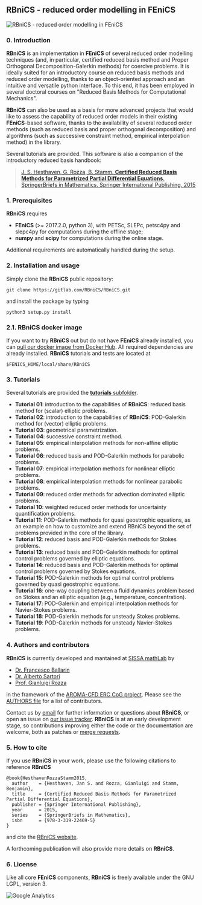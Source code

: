 ## RBniCS - reduced order modelling in FEniCS ##
![RBniCS - reduced order modelling in FEniCS](https://gitlab.com/RBniCS/RBniCS/raw/master/doc/rbnics-logo-small.png "RBniCS - reduced order modelling in FEniCS")

### 0. Introduction
**RBniCS** is an implementation in **FEniCS** of several reduced order modelling techniques (and, in particular, certified reduced basis method and Proper Orthogonal Decomposition-Galerkin methods) for coercive problems. It is ideally suited for an introductory course on reduced basis methods and reduced order modelling, thanks to an object-oriented approach and an intuitive and versatile python interface. To this end, it has been employed in several doctoral courses on "Reduced Basis Methods for Computational Mechanics".

**RBniCS** can also be used as a basis for more advanced projects that would like to assess the capability of reduced order models in their existing **FEniCS**-based software, thanks to the availability of several reduced order methods (such as reduced basis and proper orthogonal decomposition) and algorithms (such as successive constraint method, empirical interpolation method) in the library.

Several tutorials are provided. This software is also a companion of the introductory reduced basis handbook: 

> [J. S. Hesthaven, G. Rozza, B. Stamm. **Certified Reduced Basis Methods for Parametrized Partial Differential Equations**. SpringerBriefs in Mathematics. Springer International Publishing, 2015](http://www.springer.com/us/book/9783319224695)

### 1. Prerequisites
**RBniCS** requires
* **FEniCS** (>= 2017.2.0, python 3), with PETSc, SLEPc, petsc4py and slepc4py for computations during the offline stage;
* **numpy** and **scipy** for computations during the online stage.

Additional requirements are automatically handled during the setup.

### 2. Installation and usage
Simply clone the **RBniCS** public repository:
```
git clone https://gitlab.com/RBniCS/RBniCS.git
```
and install the package by typing
```
python3 setup.py install
```

### 2.1. RBniCS docker image
If you want to try **RBniCS** out but do not have **FEniCS** already installed, you can [pull our docker image from Docker Hub](https://hub.docker.com/r/rbnics/rbnics/). All required dependencies are already installed. **RBniCS** tutorials and tests are located at
```
$FENICS_HOME/local/share/RBniCS
```

### 3. Tutorials
Several tutorials are provided the [**tutorials** subfolder](https://gitlab.com/RBniCS/RBniCS/tree/master/tutorials).
* **Tutorial 01**: introduction to the capabilities of **RBniCS**: reduced basis method for (scalar) elliptic problems.
* **Tutorial 02**: introduction to the capabilities of **RBniCS**: POD-Galerkin method for (vector) elliptic problems.
* **Tutorial 03**: geometrical parametrization.
* **Tutorial 04**: successive constraint method.
* **Tutorial 05**: empirical interpolation methods for non-affine elliptic problems.
* **Tutorial 06**: reduced basis and POD-Galerkin methods for parabolic problems.
* **Tutorial 07**: empirical interpolation methods for nonlinear elliptic problems.
* **Tutorial 08**: empirical interpolation methods for nonlinear parabolic problems.
* **Tutorial 09**: reduced order methods for advection dominated elliptic problems.
* **Tutorial 10**: weighted reduced order methods for uncertainty quantification problems.
* **Tutorial 11**: POD-Galerkin methods for quasi geostrophic equations, as an example on how to customize and extend RBniCS beyond the set of problems provided in the core of the library.
* **Tutorial 12**: reduced basis and POD-Galerkin methods for Stokes problems.
* **Tutorial 13**: reduced basis and POD-Galerkin methods for optimal control problems governed by elliptic equations.
* **Tutorial 14**: reduced basis and POD-Galerkin methods for optimal control problems governed by Stokes equations.
* **Tutorial 15**: POD-Galerkin methods for optimal control problems governed by quasi geostrophic equations.
* **Tutorial 16**: one-way coupling between a fluid dynamics problem based on Stokes and an elliptic equation (e.g., temperature, concentration).
* **Tutorial 17**: POD-Galerkin and empirical interpolation methods for Navier-Stokes problems.
* **Tutorial 18**: POD-Galerkin methods for unsteady Stokes problems.
* **Tutorial 19**: POD-Galerkin methods for unsteady Navier-Stokes problems.

### 4. Authors and contributors
**RBniCS** is currently developed and mantained at [SISSA mathLab](http://mathlab.sissa.it/) by
* [Dr. Francesco Ballarin](http://people.sissa.it/~fballarin/)
* [Dr. Alberto Sartori](https://scholar.google.it/citations?user=rdoHp_EAAAAJ&hl=en)
* [Prof. Gianluigi Rozza](http://people.sissa.it/~grozza/)

in the framework of the [AROMA-CFD ERC CoG project](http://people.sissa.it/~grozza/aroma-cfd/). Please see the [AUTHORS file](https://gitlab.com/RBniCS/RBniCS/raw/master/AUTHORS) for a list of contributors.

Contact us by [email](mailto:francesco.ballarin@sissa.it) for further information or questions about **RBniCS**, or open an issue on [our issue tracker](https://gitlab.com/RBniCS/RBniCS/issues). **RBniCS** is at an early development stage, so contributions improving either the code or the documentation are welcome, both as patches or [merge requests](https://gitlab.com/RBniCS/RBniCS/merge_requests).

### 5. How to cite
If you use **RBniCS** in your work, please use the following citations to reference **RBniCS**
```
@book{HesthavenRozzaStamm2015,
  author    = {Hesthaven, Jan S. and Rozza, Gianluigi and Stamm, Benjamin},
  title     = {Certified Reduced Basis Methods for Parametrized Partial Differential Equations},
  publisher = {Springer International Publishing},
  year      = 2015,
  series    = {SpringerBriefs in Mathematics},
  isbn      = {978-3-319-22469-5}
}
```
and cite the [RBniCS website](http://mathlab.sissa.it/rbnics).

A forthcoming publication will also provide more details on **RBniCS**.

### 6. License
Like all core **FEniCS** components, **RBniCS** is freely available under the GNU LGPL, version 3.

![Google Analytics](https://ga-beacon.appspot.com/UA-66224794-1/rbnics/readme?pixel)

